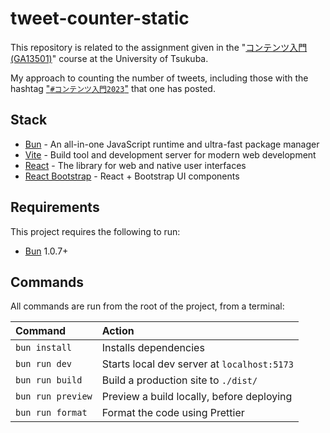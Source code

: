 # tweet-counter-static

This repository is related to the assignment given in the "[コンテンツ入門 (GA13501)](https://kdb.tsukuba.ac.jp/syllabi/2023/GA13501/jpn/)" course at the University of Tsukuba.

My approach to counting the number of tweets, including those with the hashtag ["`#コンテンツ入門2023`"](https://twitter.com/hashtag/%E3%82%B3%E3%83%B3%E3%83%86%E3%83%B3%E3%83%84%E5%85%A5%E9%96%802023) that one has posted.

## Stack

- [Bun](https://bun.sh/) - An all-in-one JavaScript runtime and ultra-fast package manager
- [Vite](https://vitejs.dev/) - Build tool and development server for modern web development
- [React](https://react.dev/) - The library for web and native user interfaces
- [React Bootstrap](https://react-bootstrap.netlify.app/) - React + Bootstrap UI components

## Requirements

This project requires the following to run:

- [Bun](https://bun.sh/) 1.0.7+

## Commands

All commands are run from the root of the project, from a terminal:

| Command                   | Action                                           |
| :------------------------ | :----------------------------------------------- |
| `bun install`             | Installs dependencies                            |
| `bun run dev`             | Starts local dev server at `localhost:5173`      |
| `bun run build`           | Build a production site to `./dist/`             |
| `bun run preview`         | Preview a build locally, before deploying        |
| `bun run format`          | Format the code using Prettier                   |
